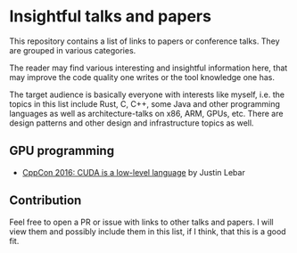 # Insightful talks and papers
This repository contains a list of links to papers or conference talks.
They are grouped in various categories.

The reader may find various interesting and insightful information here, that may improve the code quality one writes or the tool knowledge one has.

The target audience is basically everyone with interests like myself, i.e. the topics in this list include Rust, C, C++, some Java and other programming languages as well as architecture-talks on x86, ARM, GPUs, etc.
There are design patterns and other design and infrastructure topics as well.

## GPU programming
- [CppCon 2016: CUDA is a low-level language](https://youtu.be/KHa-OSrZPGo) by Justin Lebar

## Contribution
Feel free to open a PR or issue with links to other talks and papers.
I will view them and possibly include them in this list, if I think, that this is a good fit.
